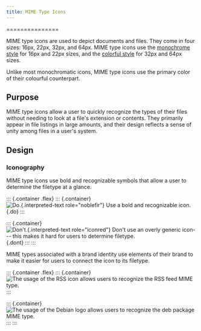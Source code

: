```yaml
---
title: MIME Type Icons
---
```

===============

MIME type icons are used to depict documents and files. They come in
four sizes: 16px, 22px, 32px, and 64px. MIME type icons use the
[monochrome style](../monochrome/index.html) for 16px and 22px sizes,
and the [colorful style](index.html) for 32px and 64px sizes.

Unlike most monochromatic icons, MIME type icons use the primary color
of their colourful counterpart.

Purpose
-------

MIME type icons allow a user to quickly recognize the types of their
files without needing to look at a file\'s extension or contents. They
primarily appear in file listings in large amounts, and their design
reflects a sense of unity among files in a user\'s system.

Design
------

### Iconography

MIME type icons use bold and recognizable symbols that allow a user to
determine the filetype at a glance.

::: {.container .flex}
::: {.container}
![`Do.`{.interpreted-text role="noblefir"} Use a bold and recognizable
icon.](/hig/mono-mime-do.png){.do}
:::

::: {.container}
![`Don't.`{.interpreted-text role="iconred"} Don\'t use an overly
generic icon--- this makes it hard for users to determine
filetype.](/hig/mono-mime-dont.png){.dont}
:::
:::

MIME types associated with a brand identity use elements of their brand
to make it easier for users to connect the icon to its filetype.

::: {.container .flex}
::: {.container}
![The usage of the RSS icon allows users to recognize the RSS feed MIME
type.](/hig/mono-mimebrand-rss.png)
:::

::: {.container}
![The usage of the Debian logo allows users to recognize the deb package
MIME type.](/hig/mono-mimebrand-deb.png)
:::
:::
